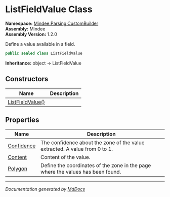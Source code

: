 ﻿<!--  
  <auto-generated>   
    The contents of this file were generated by a tool.  
    Changes to this file may be list if the file is regenerated  
  </auto-generated>   
-->

# ListFieldValue Class

**Namespace:** [Mindee.Parsing.CustomBuilder](../index.md)  
**Assembly:** Mindee  
**Assembly Version:** 1.2.0

Define a value available in a field.

```csharp
public sealed class ListFieldValue
```

**Inheritance:** object → ListFieldValue

## Constructors

| Name                                      | Description |
| ----------------------------------------- | ----------- |
| [ListFieldValue()](constructors/index.md) |             |

## Properties

| Name                                   | Description                                                                     |
| -------------------------------------- | ------------------------------------------------------------------------------- |
| [Confidence](properties/Confidence.md) | The confidence about the zone of the value extracted. A value from 0 to 1.      |
| [Content](properties/Content.md)       | Content of the value.                                                           |
| [Polygon](properties/Polygon.md)       | Define the coordinates of the zone in the page where the values has been found. |

___

*Documentation generated by [MdDocs](https://github.com/ap0llo/mddocs)*
